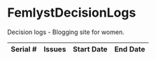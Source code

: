 # FemlystDecisionLogs
Decision logs - Blogging site for women.

| Serial # | Issues | Start Date | End Date |
| -------- | ------ | ---------- | -------- |
